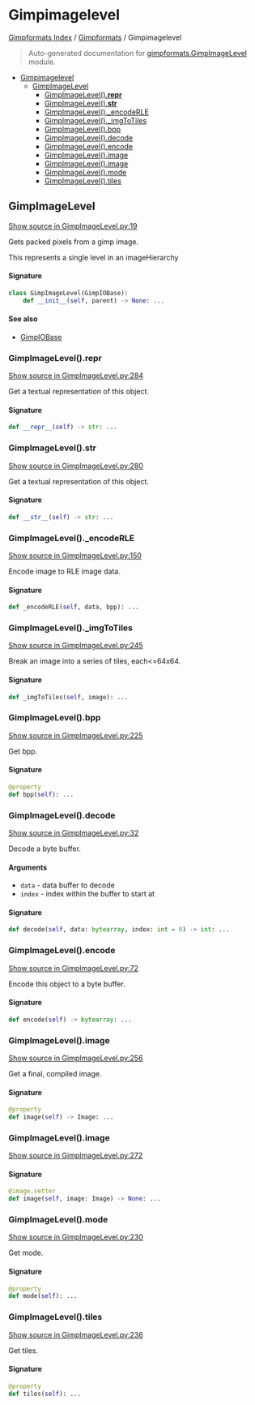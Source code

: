 # Gimpimagelevel

[Gimpformats Index](../README.md#gimpformats-index) / [Gimpformats](./index.md#gimpformats) / Gimpimagelevel

> Auto-generated documentation for [gimpformats.GimpImageLevel](../../../gimpformats/GimpImageLevel.py) module.

- [Gimpimagelevel](#gimpimagelevel)
  - [GimpImageLevel](#gimpimagelevel)
    - [GimpImageLevel().__repr__](#gimpimagelevel()__repr__)
    - [GimpImageLevel().__str__](#gimpimagelevel()__str__)
    - [GimpImageLevel()._encodeRLE](#gimpimagelevel()_encoderle)
    - [GimpImageLevel()._imgToTiles](#gimpimagelevel()_imgtotiles)
    - [GimpImageLevel().bpp](#gimpimagelevel()bpp)
    - [GimpImageLevel().decode](#gimpimagelevel()decode)
    - [GimpImageLevel().encode](#gimpimagelevel()encode)
    - [GimpImageLevel().image](#gimpimagelevel()image)
    - [GimpImageLevel().image](#gimpimagelevel()image-1)
    - [GimpImageLevel().mode](#gimpimagelevel()mode)
    - [GimpImageLevel().tiles](#gimpimagelevel()tiles)

## GimpImageLevel

[Show source in GimpImageLevel.py:19](../../../gimpformats/GimpImageLevel.py#L19)

Gets packed pixels from a gimp image.

This represents a single level in an imageHierarchy

#### Signature

```python
class GimpImageLevel(GimpIOBase):
    def __init__(self, parent) -> None: ...
```

#### See also

- [GimpIOBase](./GimpIOBase.md#gimpiobase)

### GimpImageLevel().__repr__

[Show source in GimpImageLevel.py:284](../../../gimpformats/GimpImageLevel.py#L284)

Get a textual representation of this object.

#### Signature

```python
def __repr__(self) -> str: ...
```

### GimpImageLevel().__str__

[Show source in GimpImageLevel.py:280](../../../gimpformats/GimpImageLevel.py#L280)

Get a textual representation of this object.

#### Signature

```python
def __str__(self) -> str: ...
```

### GimpImageLevel()._encodeRLE

[Show source in GimpImageLevel.py:150](../../../gimpformats/GimpImageLevel.py#L150)

Encode image to RLE image data.

#### Signature

```python
def _encodeRLE(self, data, bpp): ...
```

### GimpImageLevel()._imgToTiles

[Show source in GimpImageLevel.py:245](../../../gimpformats/GimpImageLevel.py#L245)

Break an image into a series of tiles, each<=64x64.

#### Signature

```python
def _imgToTiles(self, image): ...
```

### GimpImageLevel().bpp

[Show source in GimpImageLevel.py:225](../../../gimpformats/GimpImageLevel.py#L225)

Get bpp.

#### Signature

```python
@property
def bpp(self): ...
```

### GimpImageLevel().decode

[Show source in GimpImageLevel.py:32](../../../gimpformats/GimpImageLevel.py#L32)

Decode a byte buffer.

#### Arguments

- `data` - data buffer to decode
- `index` - index within the buffer to start at

#### Signature

```python
def decode(self, data: bytearray, index: int = 0) -> int: ...
```

### GimpImageLevel().encode

[Show source in GimpImageLevel.py:72](../../../gimpformats/GimpImageLevel.py#L72)

Encode this object to a byte buffer.

#### Signature

```python
def encode(self) -> bytearray: ...
```

### GimpImageLevel().image

[Show source in GimpImageLevel.py:256](../../../gimpformats/GimpImageLevel.py#L256)

Get a final, compiled image.

#### Signature

```python
@property
def image(self) -> Image: ...
```

### GimpImageLevel().image

[Show source in GimpImageLevel.py:272](../../../gimpformats/GimpImageLevel.py#L272)

#### Signature

```python
@image.setter
def image(self, image: Image) -> None: ...
```

### GimpImageLevel().mode

[Show source in GimpImageLevel.py:230](../../../gimpformats/GimpImageLevel.py#L230)

Get mode.

#### Signature

```python
@property
def mode(self): ...
```

### GimpImageLevel().tiles

[Show source in GimpImageLevel.py:236](../../../gimpformats/GimpImageLevel.py#L236)

Get tiles.

#### Signature

```python
@property
def tiles(self): ...
```